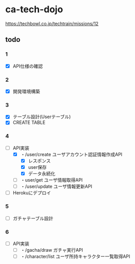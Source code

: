 # ca-tech-dojo
https://techbowl.co.jp/techtrain/missions/12

## todo
### 1
- [x] API仕様の確認

### 2
- [x] 開発環境構築

### 3
- [x] テーブル設計(Userテーブル)
- [x] CREATE TABLE

### 4
- [ ] API実装
  - [x] ・/user/create ユーザアカウント認証情報作成API
    - [x] レスポンス
    - [x] user保存
    - [x] データ永続化
  - [ ] ・user/get ユーザ情報取得API
  - [ ] ・/user/update ユーザ情報更新API
- [ ] Herokuにデプロイ

### 5
- [ ] ガチャテーブル設計

### 6
- [ ] API実装
  - [ ] ・/gacha/draw ガチャ実行API
  - [ ] ・/character/list ユーザ所持キャラクター一覧取得API
